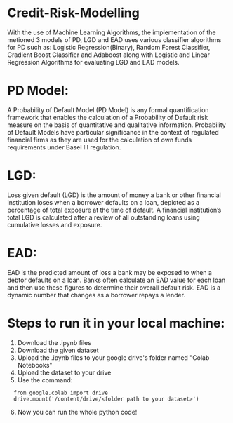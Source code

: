 # Credit-Risk-Modelling

With the use of Machine Learning Algorithms, the implementation of the metioned 3 models of PD, LGD and EAD uses various classifier algorithms for PD such as: Logistic Regression(Binary), Random Forest Classifier, Gradient Boost Classifier and Adaboost along with Logistic and Linear Regression Algorithms for evaluating LGD and EAD models.

# PD Model:
A Probability of Default Model (PD Model) is any formal quantification framework that enables the calculation of a Probability of Default risk measure on the basis of quantitative and qualitative information. Probability of Default Models have particular significance in the context of regulated financial firms as they are used for the calculation of own funds requirements under Basel III regulation. 

# LGD: 
Loss given default (LGD) is the amount of money a bank or other financial institution loses when a borrower defaults on a loan, depicted as a percentage of total exposure at the time of default. A financial institution’s total LGD is calculated after a review of all outstanding loans using cumulative losses and exposure.

# EAD: 
EAD is the predicted amount of loss a bank may be exposed to when a debtor defaults on a loan. Banks often calculate an EAD value for each loan and then use these figures to determine their overall default risk. EAD is a dynamic number that changes as a borrower repays a lender.

# Steps to run it in your local machine:
1. Download the .ipynb files
2. Download the given dataset
3. Upload the .ipynb files to your google drive's folder named "Colab Notebooks"
4. Upload the dataset to your drive
5. Use the command: 
 ```
   from google.colab import drive
   drive.mount('/content/drive/<folder path to your dataset>')
   ```
6. Now you can run the whole python code!
